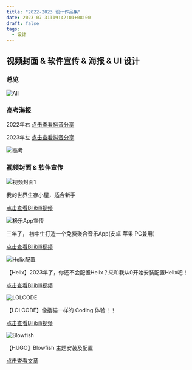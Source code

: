 ```yaml
---
title: "2022-2023 设计作品集"
date: 2023-07-31T19:42:01+08:00
draft: false
tags: 
  - 设计
---
```


## 视频封面 & 软件宣传 & 海报 & UI 设计

### 总览

![All](https://img.lilkon.cn/Design/IMG_20230801_160704.png)



### 高考海报

2022年右 [点击查看抖音分享](https://www.douyin.com/note/7106374201392532736)

2023年左 [点击查看抖音分享](https://www.douyin.com/note/7241752715586489652)

![高考](https://img.lilkon.cn/Design/IMG_20230731_234835.png)



### 视频封面 & 软件宣传

![视频封面1](https://img.lilkon.cn/Design/mc.png)

我的世界生存小屋，适合新手 

[点击查看Bilibili视频](https://www.bilibili.com/video/BV1bG4y1U7qp/)

![极乐App宣传](https://img.lilkon.cn/Design/jimusic.png)

三年了， 初中生打造一个免费聚合音乐App(安卓 苹果 PC兼用）

[点击查看Bilibili视频](https://www.bilibili.com/video/BV1Mg4y1j7qq)

![Helix配置](https://img.lilkon.cn/Design/helixconf.png)

【Helix】2023年了，你还不会配置Helix？来和我从0开始安装配置Helix吧！

[点击查看Bilibili视频](https://www.bilibili.com/video/BV1xP411C7DE/)

![LOLCODE](https://img.lilkon.cn/Design/lolcode.png)

【LOLCODE】像撸猫一样的 Coding 体验！！

[点击查看Bilibili视频](https://www.bilibili.com/video/BV13h4y157Dp)

![Blowfish](https://img.lilkon.cn/Design/blowfishconf.png)

【HUGO】Blowfish 主题安装及配置

[点击查看文章](https://www.lilkon.cn/posts/blowfish-theme-install-and-config/)


